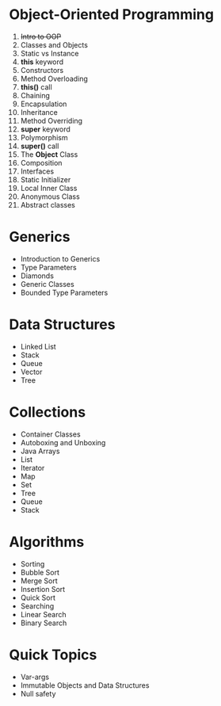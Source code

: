 # Object-Oriented Programming

1. ~~Intro to OOP~~
2. Classes and Objects
3. Static vs Instance
4. **this** keyword
5. Constructors
6. Method Overloading
7. **this()** call
8. Chaining
9. Encapsulation
10. Inheritance
11. Method Overriding
12. **super** keyword
13. Polymorphism
14. **super()** call
15. The **Object** Class
16. Composition
17. Interfaces
18. Static Initializer
19. Local Inner Class
20. Anonymous Class
21. Abstract classes
     
# Generics

 * Introduction to Generics
 * Type Parameters
 * Diamonds
 * Generic Classes
 * Bounded Type Parameters

# Data Structures

* Linked List
* Stack
* Queue
* Vector
* Tree

# Collections

* Container Classes
* Autoboxing and Unboxing
* Java Arrays
* List
* Iterator
* Map
* Set
* Tree
* Queue
* Stack

# Algorithms

* Sorting
* Bubble Sort
* Merge Sort
* Insertion Sort
* Quick Sort
* Searching
* Linear Search
* Binary Search

# Quick Topics

 * Var-args
 * Immutable Objects and Data Structures
 * Null safety
